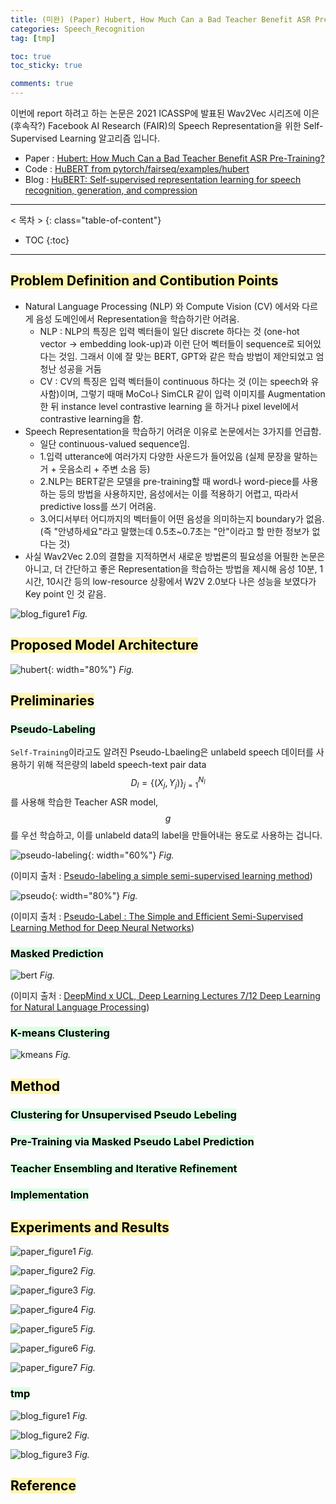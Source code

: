 ```yaml
---
title: (미완) (Paper) Hubert, How Much Can a Bad Teacher Benefit ASR Pre-Training?
categories: Speech_Recognition
tag: [tmp]

toc: true
toc_sticky: true

comments: true
---
```


이번에 report 하려고 하는 논문은 2021 ICASSP에 발표된 Wav2Vec 시리즈에 이은 (후속작?) Facebook AI Research (FAIR)의 Speech Representation을 위한 Self-Supervised Learning 알고리즘 입니다. 

- Paper : [Hubert: How Much Can a Bad Teacher Benefit ASR Pre-Training?](https://arxiv.org/pdf/2106.07447)
- Code : [HuBERT from pytorch/fairseq/examples/hubert](https://github.com/pytorch/fairseq/tree/master/examples/hubert?fbclid=IwAR3TsIvqvUuFcoenNbp6yqt6luNypmwpSLLYQp9uvTNSJYDRcDeZmYTo2EM)
- Blog : [HuBERT: Self-supervised representation learning for speech recognition, generation, and compression](https://ai.facebook.com/blog/hubert-self-supervised-representation-learning-for-speech-recognition-generation-and-compression/)




---
< 목차 >
{: class="table-of-content"}
* TOC
{:toc}
---


## <mark style='background-color: #fff5b1'> Problem Definition and Contibution Points </mark>

- Natural Language Processing (NLP) 와 Compute Vision (CV) 에서와 다르게 음성 도메인에서 Representation을 학습하기란 어려움.
  - NLP : NLP의 특징은 입력 벡터들이 일단 discrete 하다는 것 (one-hot vector -> embedding look-up)과 이런 단어 벡터들이 sequence로 되어있다는 것임. 그래서 이에 잘 맞는 BERT, GPT와 같은 학습 방법이 제안되었고 엄청난 성공을 거둠
  - CV : CV의 특징은 입력 벡터들이 continuous 하다는 것 (이는 speech와 유사함)이며, 그렇기 때매 MoCo나 SimCLR 같이 입력 이미지를 Augmentation 한 뒤 instance level contrastive learning 을 하거나 pixel level에서 contrastive learning을 함. 
- Speech Representation을 학습하기 어려운 이유로 논문에서는 3가지를 언급함.
  - 일단 continuous-valued sequence임.
  - 1.입력 utterance에 여러가지 다양한 사운드가 들어있음 (실제 문장을 말하는 거 + 웃음소리 + 주변 소음 등)
  - 2.NLP는 BERT같은 모델을 pre-training할 때 word나 word-piece를 사용하는 등의 방법을 사용하지만, 음성에서는 이를 적용하기 어렵고, 따라서 predictive loss를 쓰기 어려움.  
  - 3.어디서부터 어디까지의 벡터들이 어떤 음성을 의미하는지 boundary가 없음. (즉 "안녕하세요"라고 말했는데 0.5초~0.7초는 "안"이라고 할 만한 정보가 없다는 것)
- 사실 Wav2Vec 2.0의 결함을 지적하면서 새로운 방법론의 필요성을 어필한 논문은 아니고, 더 간단하고 좋은 Representation을 학습하는 방법을 제시해 음성 10분, 1시간, 10시간 등의 low-resource 상황에서 W2V 2.0보다 나은 성능을 보였다가 Key point 인 것 같음.

![blog_figure1](/assets/images/hubert/blog_figure1.png)
*Fig.*





## <mark style='background-color: #fff5b1'> Proposed Model Architecture </mark>

![hubert](/assets/images/hubert/hubert_architecture.jpeg){: width="80%"}
*Fig.*






## <mark style='background-color: #fff5b1'> Preliminaries </mark>

### <mark style='background-color: #dcffe4'> Pseudo-Labeling </mark>

`Self-Training`이라고도 알려진 Pseudo-Lbaeling은 unlabeld speech 데이터를 사용하기 위해 적은량의 labeld speech-text pair data $$D_l = \{ (X_j,Y_j) \}_{j=1}^{N_l}$$를 사용해 학습한 Teacher ASR model, $$g$$를 우선 학습하고, 이를 unlabeld data의 label을 만들어내는 용도로 사용하는 겁니다.

![pseudo-labeling](/assets/images/hubert/pseudo-labeling.png){: width="60%"}
*Fig.*

(이미지 출처 : [Pseudo-labeling a simple semi-supervised learning method](https://datawhatnow.com/pseudo-labeling-semi-supervised-learning/))


![pseudo](/assets/images/hubert/pseudo.png){: width="80%"}
*Fig.*

(이미지 출처 : [Pseudo-Label : The Simple and Efficient Semi-Supervised Learning Method for Deep Neural Networks](https://www.semanticscholar.org/paper/Pseudo-Label-%3A-The-Simple-and-Efficient-Learning-Lee/798d9840d2439a0e5d47bcf5d164aa46d5e7dc26))




### <mark style='background-color: #dcffe4'> Masked Prediction </mark>

![bert](/assets/images/hubert/bert.png)
*Fig.*

(이미지 출처 : [DeepMind x UCL, Deep Learning Lectures 7/12 Deep Learning for Natural Language Processing](https://www.youtube.com/watch?v=8zAP2qWAsKg))




### <mark style='background-color: #dcffe4'> K-means Clustering </mark>


![kmeans](/assets/images/hubert/kmeans.gif)
*Fig.*







## <mark style='background-color: #fff5b1'> Method </mark>

### <mark style='background-color: #dcffe4'> Clustering for Unsupervised Pseudo Lebeling </mark>

### <mark style='background-color: #dcffe4'> Pre-Training via Masked Pseudo Label Prediction </mark>


### <mark style='background-color: #dcffe4'> Teacher Ensembling and Iterative Refinement </mark>

### <mark style='background-color: #dcffe4'> Implementation </mark>









## <mark style='background-color: #fff5b1'> Experiments and Results </mark>

![paper_figure1](/assets/images/hubert/paper_figure1.png)
*Fig.*

![paper_figure2](/assets/images/hubert/paper_figure2.png)
*Fig.*

![paper_figure3](/assets/images/hubert/paper_figure3.png)
*Fig.*

![paper_figure4](/assets/images/hubert/paper_figure4.png)
*Fig.*

![paper_figure5](/assets/images/hubert/paper_figure5.png)
*Fig.*

![paper_figure6](/assets/images/hubert/paper_figure6.png)
*Fig.*

![paper_figure7](/assets/images/hubert/paper_figure7.png)
*Fig.*





### <mark style='background-color: #dcffe4'> tmp </mark>

![blog_figure1](/assets/images/hubert/blog_figure1.png)
*Fig.*

![blog_figure2](/assets/images/hubert/blog_figure2.png)
*Fig.*

![blog_figure3](/assets/images/hubert/blog_figure3.png)
*Fig.*




## <mark style='background-color: #fff5b1'> Reference </mark>

